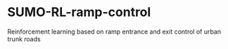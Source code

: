 # SUMO-RL-ramp-control
 Reinforcement learning based on ramp entrance and exit control of urban trunk roads
